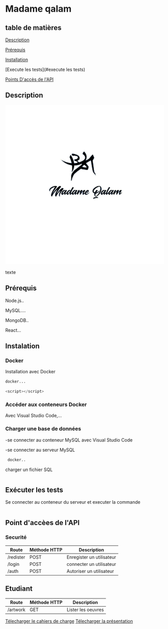 # Madame qalam

## table de matières 
[Description](#description)

[Prérequis](#prèrequis)

[Installation](#installation)

[Execute les tests](#execute les tests)

[Points D'accès de l'API](#point-daccèes-de-lapi)

## Description 
<p style="text-align: centre">
<img src="code/client/public/img/logo.png" style="">
<p>
texte


## Prérequis 
Node.js..

MySQL....

MongoDB..

React...

## Instalation 

### Docker 
Installation avec Docker 

```bash
docker...
```

```js
<script></script>
```
### Accéder aux conteneurs Docker 
 Avec Visual Studio Code,...

### Charger une base de données 

-se connecter au conteneur MySQL avec Visual Studio Code 

-se connecter au serveur MySQL
```bash
 docker..
```

charger un fichier SQL
```sql
```
## Exécuter les tests

Se connecter au conteneur du serveur et executer la commande

```bash
```


## Point d'accèes de l'API

### Securité

Route      | Méthode HTTP   | Description
-----------|----------------|------------
/redister  | POST           | Enregister un utilisateur 
/login     | POST           | connecter un utilisateur 
/auth      |POST            | Autoriser un utilisateur 


## Etudiant 

Route      | Méthode HTTP  |Description 
-----------|---------------|-----------
/artwork   | GET           |Lister les oeuvres
[Télecharger le cahiers de charge](...)
[Télecharger la présentation](...)
